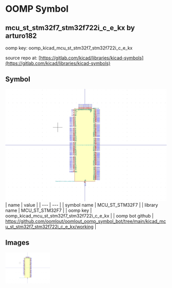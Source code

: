 # OOMP Symbol  
## mcu_st_stm32f7_stm32f722i_c_e_kx  by arturo182  
  
oomp key: oomp_kicad_mcu_st_stm32f7_stm32f722i_c_e_kx  
  
source repo at: [https://gitlab.com/kicad/libraries/kicad-symbols](https://gitlab.com/kicad/libraries/kicad-symbols)  
## Symbol  
  
[![working.png](working_600.png)](working.png)  
| name | value | 
| --- | --- | 
| symbol name | MCU_ST_STM32F7 | 
| library name | MCU_ST_STM32F7 | 
| oomp key | oomp_kicad_mcu_st_stm32f7_stm32f722i_c_e_kx | 
| oomp bot github | https://github.com/oomlout/oomlout_oomp_symbol_bot/tree/main/kicad_mcu_st_stm32f7_stm32f722i_c_e_kx/working | 
## Images  
  
[![working.png](working_140.png)](working.png)  
